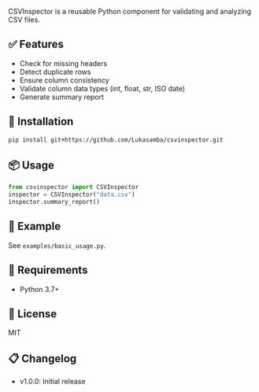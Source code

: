 CSVInspector is a reusable Python component for validating and analyzing CSV files.

## ✅ Features
- Check for missing headers
- Detect duplicate rows
- Ensure column consistency
- Validate column data types (int, float, str, ISO date)
- Generate summary report

## 🚀 Installation
```bash
pip install git+https://github.com/Lukasamba/csvinspector.git
```

## 📦 Usage
```python
from csvinspector import CSVInspector
inspector = CSVInspector("data.csv")
inspector.summary_report()
```

## 🧪 Example
See `examples/basic_usage.py`.

## 🧰 Requirements
- Python 3.7+

## 📄 License
MIT

## 📋 Changelog
- v1.0.0: Initial release
